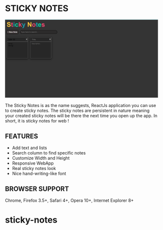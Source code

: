 # STICKY NOTES

![STICKY NOTES](Notes.png)

The Sticky Notes is as the name suggests, ReactJs application you can use to create
sticky notes. The sticky notes are persistent in nature meaning your created sticky
notes will be there the next time you open up the app. In short, it is sticky notes for web !

## FEATURES ##

 - Add text and lists
 - Search column to find specific notes
 - Customize Width and Height
 - Responsive WebApp
 - Real sticky notes look
 - Nice hand-writing-like font

## BROWSER SUPPORT ##

Chrome, Firefox 3.5+, Safari 4+, Opera 10+, Internet Explorer 8+
# sticky-notes
<!--
[Edit on StackBlitz ⚡️](https://stackblitz.com/edit/react-kbc5fn)-->
